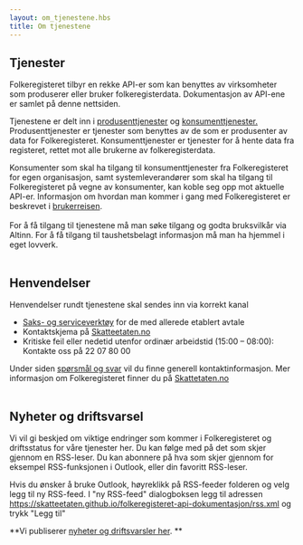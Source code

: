 ```yaml
---
layout: om_tjenestene.hbs
title: Om tjenestene
---
```



## Tjenester

Folkeregisteret tilbyr en rekke API-er som kan benyttes av virksomheter som produserer eller bruker folkeregisterdata. Dokumentasjon av API-ene er samlet på denne nettsiden.

Tjenestene er delt inn i [produsenttjenester](https://skatteetaten.github.io/folkeregisteret-api-dokumentasjon/produsenttjenester/) og [konsumenttjenester.](https://skatteetaten.github.io/folkeregisteret-api-dokumentasjon/konsumenttjenester/) Produsenttjenester er tjenester som benyttes av de som er produsenter av data for Folkeregisteret. Konsumenttjenester er tjenester for å hente data fra registeret, rettet mot alle brukerne av folkeregisterdata.

Konsumenter som skal ha tilgang til konsumenttjenester fra Folkeregisteret for egen organisasjon, samt systemleverandører som skal ha tilgang til Folkeregisteret på vegne av konsumenter, kan koble seg opp mot aktuelle API-er. Informasjon om hvordan man kommer i gang med Folkeregisteret er beskrevet i [brukerreisen](https://skatteetaten.github.io/folkeregisteret-api-dokumentasjon/brukerreisen/). <br/><br/>For å få tilgang til tjenestene må man søke tilgang og godta bruksvilkår via Altinn. For å få tilgang til taushetsbelagt informasjon må man ha hjemmel i eget lovverk. 
<br/><br/>

## Henvendelser
Henvendelser rundt tjenestene skal sendes inn via korrekt kanal
* [Saks- og serviceverktøy](https://www.skatteetaten.no/deling/kontakt/) for de med allerede etablert avtale
* Kontaktskjema på [Skatteetaten.no](https://www.skatteetaten.no/deling/folkeregisteret-sporsmal/)
* Kritiske feil eller nedetid utenfor ordinær arbeidstid (15:00 – 08:00): Kontakte oss på 22 07 80 00

Under siden [spørsmål og svar](https://skatteetaten.github.io/folkeregisteret-api-dokumentasjon/sporsmal-og-svar/) vil du finne generell kontaktinformasjon. Mer informasjon om Folkeregisteret finner du på [Skattetaten.no](https://www.skatteetaten.no/deling/folkeregisteret/intro/)
<br/><br/>

## Nyheter og driftsvarsel

Vi vil gi beskjed om viktige endringer som kommer i Folkeregisteret og driftsstatus for våre tjenester her. Du kan følge med på det som skjer gjennom en RSS-leser. Du kan abonnere på hva som skjer gjennom for eksempel RSS-funksjonen i Outlook, eller din favoritt RSS-leser. 

Hvis du ønsker å bruke Outlook, høyreklikk på RSS-feeder folderen og velg legg til ny RSS-feed. I "ny RSS-feed" dialogboksen legg til adressen  https://skatteetaten.github.io/folkeregisteret-api-dokumentasjon/rss.xml og trykk "Legg til"

**Vi publiserer [nyheter og driftsvarsler her](../rss.xml). **



